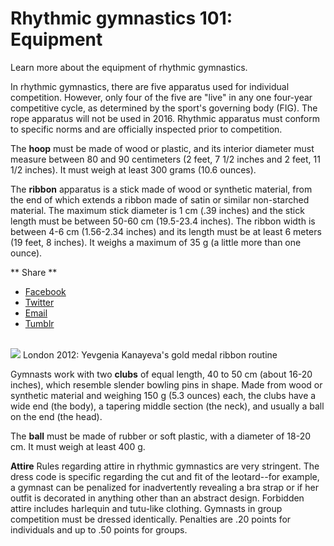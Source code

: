 Rhythmic gymnastics 101: Equipment
==================================

Learn more about the equipment of rhythmic gymnastics.

In rhythmic gymnastics, there are five apparatus used for individual competition. However, only four of the five are "live" in any one four-year competitive cycle, as determined by the sport's governing body (FIG). The rope apparatus will not be used in 2016. Rhythmic apparatus must conform to specific norms and are officially inspected prior to competition.

The **hoop** must be made of wood or plastic, and its interior diameter must measure between 80 and 90 centimeters (2 feet, 7 1/2 inches and 2 feet, 11 1/2 inches). It must weigh at least 300 grams (10.6 ounces).

The **ribbon** apparatus is a stick made of wood or synthetic material, from the end of which extends a ribbon made of satin or similar non-starched material. The maximum stick diameter is 1 cm (.39 inches) and the stick length must be between 50-60 cm (19.5-23.4 inches). The ribbon width is between 4-6 cm (1.56-2.34 inches) and its length must be at least 6 meters (19 feet, 8 inches). It weighs a maximum of 35 g (a little more than one ounce).

<span class="social-links--title"> ** <span class="social-links--title-text"> Share </span> ** </span>
-   [<span class="icon-facebook" title="Facebook"> </span> <span class="element-invisible"> Facebook </span>](#)
-   [<span class="icon-twitter" title="Twitter"> </span> <span class="element-invisible"> Twitter </span>](#)
-   [<span class="icon-email" title="Email"> </span> <span class="element-invisible"> Email </span>](mailto:?subject=Rhythmic%20gymnastics%20101%3A%20Equipment%20&body=http%3A//www.nbcolympics.com/news/rhythmic-gymnastics-101-equipment)
-   [<span class="icon-tumblr" title="Tumblr"> </span> <span class="element-invisible"> Tumblr </span>](#)

<a href="/video/london-2012-rhythmic-gymnastics-kanayevas-ribbon-routine" class="inline-card--video-link video-popup"><br />
</a>
<img src="/sites/default/files/field_image/09June2016/oly_2012_811grlt6247_30fps_1280x720_645737539960.jpg" class="inline-card--video-thumb" />
London 2012: Yevgenia Kanayeva's gold medal ribbon routine
<span class="click-to-view"> </span>

Gymnasts work with two **clubs** of equal length, 40 to 50 cm (about 16-20 inches), which resemble slender bowling pins in shape. Made from wood or synthetic material and weighing 150 g (5.3 ounces) each, the clubs have a wide end (the body), a tapering middle section (the neck), and usually a ball on the end (the head).

The **ball** must be made of rubber or soft plastic, with a diameter of 18-20 cm. It must weigh at least 400 g.

**Attire**
Rules regarding attire in rhythmic gymnastics are very stringent. The dress code is specific regarding the cut and fit of the leotard--for example, a gymnast can be penalized for inadvertently revealing a bra strap or if her outfit is decorated in anything other than an abstract design. Forbidden attire includes harlequin and tutu-like clothing. Gymnasts in group competition must be dressed identically. Penalties are .20 points for individuals and up to .50 points for groups.


